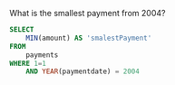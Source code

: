 What is the smallest payment from 2004?
```sql
SELECT
    MIN(amount) AS 'smalestPayment'
FROM
    payments
WHERE 1=1
    AND YEAR(paymentdate) = 2004
```
